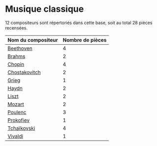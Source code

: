 # Musique classique

12 compositeurs sont répertoriés dans cette base, soit au total 28 pièces recensées.

|Nom du compositeur |Nombre de pièces|
|-------------------|----------------|
|[Beethoven](https://github.com/LouisJustinTALLOT/Musique_classique/blob/master/Compositeurs/Beethoven.md)|4|
|[Brahms](https://github.com/LouisJustinTALLOT/Musique_classique/blob/master/Compositeurs/Brahms.md)|2|
|[Chopin](https://github.com/LouisJustinTALLOT/Musique_classique/blob/master/Compositeurs/Chopin.md)|4|
|[Chostakovitch](https://github.com/LouisJustinTALLOT/Musique_classique/blob/master/Compositeurs/Chostakovitch.md)|2|
|[Grieg](https://github.com/LouisJustinTALLOT/Musique_classique/blob/master/Compositeurs/Grieg.md)|1|
|[Haydn](https://github.com/LouisJustinTALLOT/Musique_classique/blob/master/Compositeurs/Haydn.md)|2|
|[Liszt](https://github.com/LouisJustinTALLOT/Musique_classique/blob/master/Compositeurs/Liszt.md)|2|
|[Mozart](https://github.com/LouisJustinTALLOT/Musique_classique/blob/master/Compositeurs/Mozart.md)|2|
|[Poulenc](https://github.com/LouisJustinTALLOT/Musique_classique/blob/master/Compositeurs/Poulenc.md)|3|
|[Prokofiev](https://github.com/LouisJustinTALLOT/Musique_classique/blob/master/Compositeurs/Prokofiev.md)|1|
|[Tchaïkovski](https://github.com/LouisJustinTALLOT/Musique_classique/blob/master/Compositeurs/Tchaïkovski.md)|4|
|[Vivaldi](https://github.com/LouisJustinTALLOT/Musique_classique/blob/master/Compositeurs/Vivaldi.md)|1|
